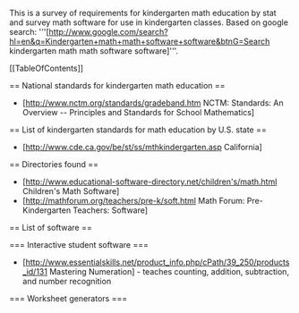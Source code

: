 This is a survey of requirements for kindergarten math education by stat and survey math software for use in kindergarten classes. Based on google search: '''[http://www.google.com/search?hl=en&q=Kindergarten+math+math+software+software&btnG=Search kindergarten math math software software]'''.

[[TableOfContents]]

== National standards for kindergarten math education ==

 * [http://www.nctm.org/standards/gradeband.htm NCTM: Standards: An Overview -- Principles and Standards for School Mathematics]

== List of kindergarten standards for math education by U.S. state ==

 * [http://www.cde.ca.gov/be/st/ss/mthkindergarten.asp California]

== Directories found ==

 * [http://www.educational-software-directory.net/children's/math.html Children's Math Software]
 * [http://mathforum.org/teachers/pre-k/soft.html Math Forum: Pre-Kindergarten Teachers: Software]

== List of software ==

=== Interactive student software ===

 * [http://www.essentialskills.net/product_info.php/cPath/39_250/products_id/131 Mastering Numeration] - teaches counting, addition, subtraction, and number recognition

=== Worksheet generators ===
